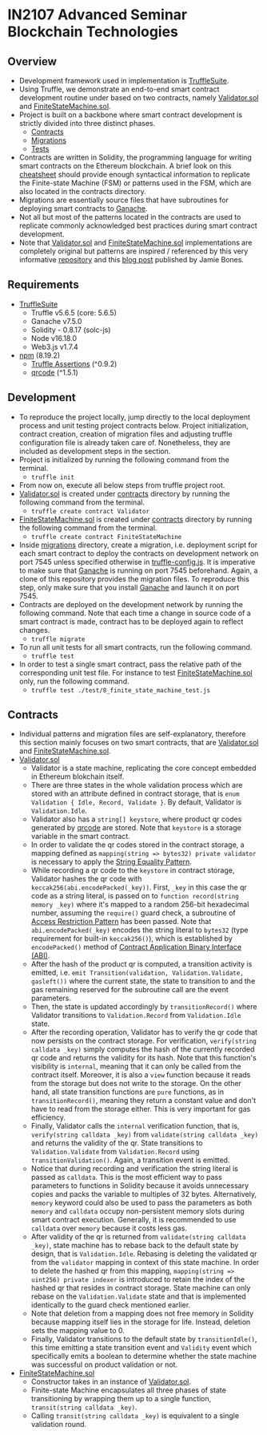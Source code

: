 # IN2107 Advanced Seminar Blockchain Technologies

## Overview
* Development framework used in implementation is [TruffleSuite](https://trufflesuite.com).
* Using Truffle, we demonstrate an end-to-end smart contract development routine under based on two contracts, namely [Validator.sol](https://github.com/kaanguney/IN2107-Advanced-Seminar-Blockchain-Technologies/tree/main/contracts/Validator.sol) and [FiniteStateMachine.sol](https://github.com/kaanguney/IN2107-Advanced-Seminar-Blockchain-Technologies/tree/main/contracts/FiniteStateMachine.sol).
* Project is built on a backbone where smart contract development is strictly divided into three distinct phases.
    * [Contracts](https://github.com/kaanguney/IN2107-Advanced-Seminar-Blockchain-Technologies/tree/main/contracts)
    * [Migrations](https://github.com/kaanguney/IN2107-Advanced-Seminar-Blockchain-Technologies/tree/main/migrations)
    * [Tests](https://github.com/kaanguney/IN2107-Advanced-Seminar-Blockchain-Technologies/tree/main/test)
* Contracts are written in Solidity, the programming language for writing smart contracts on the Ethereum blockchain. A brief look on this [cheatsheet](https://docs.soliditylang.org/en/v0.8.17/cheatsheet.html) should provide enough syntactical information to replicate the Finite-state Machine (FSM) or patterns used in the FSM, which are also located in the contracts directory.
* Migrations are essentially source files that have subroutines for deploying smart contracts to [Ganache](https://trufflesuite.com/ganache/).
* Not all but most of the patterns located in the contracts are used to replicate commonly acknowledged best practices during smart contract development.
* Note that [Validator.sol](https://github.com/kaanguney/IN2107-Advanced-Seminar-Blockchain-Technologies/tree/main/contracts/Validator.sol) and [FiniteStateMachine.sol](https://github.com/kaanguney/IN2107-Advanced-Seminar-Blockchain-Technologies/tree/main/contracts/FiniteStateMachine.sol) implementations are completely original but patterns are inspired / referenced by this very informative [repository](https://github.com/fravoll/solidity-patterns) and this [blog post](https://dev.to/jamiescript/design-patterns-in-solidity-1i28) published by Jamie Bones.

## Requirements
* [TruffleSuite](https://trufflesuite.com)
  * Truffle v5.6.5 (core: 5.6.5)
  * Ganache v7.5.0
  * Solidity - 0.8.17 (solc-js)
  * Node v16.18.0
  * Web3.js v1.7.4
* [npm](https://www.npmjs.com) (8.19.2)
  * [Truffle Assertions](https://www.npmjs.com/package/truffle-assertions) (^0.9.2)
  * [qrcode](https://www.npmjs.com/package/qrcode) (^1.5.1)
  
## Development
* To reproduce the project locally, jump directly to the local deployment process and unit testing project contracts below. Project initialization, contract creation, creation of migration files and adjusting truffle configuration file is already taken care of. Nonetheless, they are included as development steps in the section. 
* Project is initialized by running the following command from the terminal.
  * `truffle init`
* From now on, execute all below steps from truffle project root.
* [Validator.sol](https://github.com/kaanguney/IN2107-Advanced-Seminar-Blockchain-Technologies/tree/main/contracts/Validator.sol) is created under [contracts](https://github.com/kaanguney/IN2107-Advanced-Seminar-Blockchain-Technologies/tree/main/contracts) directory by running the following command from the terminal.
  * `truffle create contract Validator`
* [FiniteStateMachine.sol](https://github.com/kaanguney/IN2107-Advanced-Seminar-Blockchain-Technologies/tree/main/contracts/FiniteStateMachine.sol) is created under [contracts](https://github.com/kaanguney/IN2107-Advanced-Seminar-Blockchain-Technologies/tree/main/contracts) directory by running the following command from the terminal.
  * `truffle create contract FiniteStateMachine`
* Inside [migrations](https://github.com/kaanguney/IN2107-Advanced-Seminar-Blockchain-Technologies/tree/main/migrations) directory, create a migration, i.e. deployment script for each smart contract to deploy the contracts on development network on port 7545 unless specified otherwise in [truffle-config.js](https://github.com/kaanguney/IN2107-Advanced-Seminar-Blockchain-Technologies/tree/main/truffle-config.js). It is imperative to make sure that [Ganache](https://trufflesuite.com/ganache/) is running on port 7545 beforehand. Again, a clone of this repository provides the migration files. To reproduce this step, only make sure that you install [Ganache](https://trufflesuite.com/ganache/) and launch it on port 7545.
* Contracts are deployed on the development network by running the following command. Note that each time a change in source code of a smart contract is made, contract has to be deployed again to reflect changes. 
  * `truffle migrate`
* To run all unit tests for all smart contracts, run the following command.
  * `truffle test`
* In order to test a single smart contract, pass the relative path of the corresponding unit test file. For instance to test [FiniteStateMachine.sol](https://github.com/kaanguney/IN2107-Advanced-Seminar-Blockchain-Technologies/tree/main/contracts/FiniteStateMachine.sol) only, run the following command.
  * `truffle test ./test/8_finite_state_machine_test.js`

## Contracts
* Individual patterns and migration files are self-explanatory, therefore this section mainly focuses on two smart contracts, that are [Validator.sol](https://github.com/kaanguney/IN2107-Advanced-Seminar-Blockchain-Technologies/tree/main/contracts/Validator.sol) and [FiniteStateMachine.sol](https://github.com/kaanguney/IN2107-Advanced-Seminar-Blockchain-Technologies/tree/main/contracts/FiniteStateMachine.sol).
* [Validator.sol](https://github.com/kaanguney/IN2107-Advanced-Seminar-Blockchain-Technologies/tree/main/contracts/Validator.sol)
  * Validator is a state machine, replicating the core concept embedded in Ethereum blokchain itself.
  * There are three states in the whole validation process which are stored with an attribute defined in contract storage, that is `enum Validation { Idle, Record, Validate }`. By default, Validator is `Validation.Idle`.
  * Validator also has a `string[] keystore`, where product qr codes generated by [qrcode](https://www.npmjs.com/package/qrcode) are stored. Note that `keystore` is a storage variable in the smart contract.
  * In order to validate the qr codes stored in the contract storage, a mapping defined as `mapping(string => bytes32) private validator` is necessary to apply the [String Equality Pattern](https://github.com/kaanguney/IN2107-Advanced-Seminar-Blockchain-Technologies/tree/main/contracts/StringEquality.sol).
  * While recording a qr code to the `keystore` in contract storage, Validator hashes the qr code with `keccak256(abi.encodePacked(_key))`. First, `_key` in this case the qr code as a string literal, is passed on to `function record(string memory _key)` where it's mapped to a random 256-bit hexadecimal number, assuming the `require()` guard check, a subroutine of [Access Restriction Pattern](https://github.com/kaanguney/IN2107-Advanced-Seminar-Blockchain-Technologies/tree/main/contracts/AccessRestriction.sol) has been passed. Note that `abi.encodePacked(_key)` encodes the string literal to `bytes32` (type requirement for built-in `keccak256()`), which is established by `encodePacked()` method of [Contract Application Binary Interface (ABI)](https://docs.soliditylang.org/en/v0.8.11/abi-spec.html).
  * After the hash of the product qr is computed, a transition activity is emitted, i.e. `emit Transition(validation, Validation.Validate, gasleft())` where the current state, the state to transition to and the gas remaining reserved for the subroutine call are the event parameters.
  * Then, the state is updated accordingly by `transitionRecord()` where Validator transitions to `Validation.Record` from `Validation.Idle` state.
  * After the recording operation, Validator has to verify the qr code that now persists on the contract storage. For verification, `verify(string calldata _key)` simply computes the hash of the currently recorded qr code and returns the validity for its hash. Note that this function's visibility is `internal`, meaning that it can only be called from the contract itself. Moreover, it is also a `view` function because it reads from the storage but does not write to the storage. On the other hand, all state transition functions are `pure` functions, as in `transitionRecord()`, meaning they return a constant value and don't have to read from the storage either. This is very important for gas efficiency.
  * Finally, Validator calls the `internal` verification function, that is, `verify(string calldata _key)` from `validate(string calldata _key)` and returns the validity of the qr. State transitions to `Validation.Validate` from `Validation.Record` using `transitionValidation()`. Again, a transition event is emitted.
  * Notice that during recording and verification the string literal is passed as `calldata`. This is the most efficient way to pass parameters to functions in Solidity because it avoids unnecessary copies and packs the variable to multiples of 32 bytes. Alternatively, `memory` keyword could also be used to pass the parameters as both `memory` and `calldata` occupy non-persistent memory slots during smart contract execution. Generally, it is recommended to use `calldata` over `memory` because it costs less gas.
  * After validity of the qr is returned from `validate(string calldata _key)`, state machine has to rebase back to the default state by design, that is `Validation.Idle`. Rebasing is deleting the validated qr from the `validator` mapping in context of this state machine. In order to delete the hashed qr from this mapping, `mapping(string => uint256) private indexer` is introduced to retain the index of the hashed qr that resides in contract storage. State machine can only rebase on the `Validation.Validate` state and that is implemented identically to the guard check mentioned earlier.
  * Note that deletion from a mapping does not free memory in Solidity because mapping itself lies in the storage for life. Instead, deletion sets the mapping value to 0.
  * Finally, Validator transitions to the default state by `transitionIdle()`, this time emitting a state transition event and `Validity` event which specifically emits a boolean to determine whether the state machine was successful on product validation or not.
* [FiniteStateMachine.sol](https://github.com/kaanguney/IN2107-Advanced-Seminar-Blockchain-Technologies/tree/main/contracts/FiniteStateMachine.sol)
  * Constructor takes in an instance of [Validator.sol](https://github.com/kaanguney/IN2107-Advanced-Seminar-Blockchain-Technologies/tree/main/contracts/Validator.sol).
  * Finite-state Machine encapsulates all three phases of state transitioning by wrapping them up to a single function, `transit(string calldata _key)`.
  * Calling `transit(string calldata _key)` is equivalent to a single validation round. 
